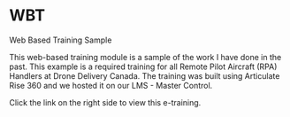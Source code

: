 # WBT
Web Based Training Sample

This web-based training module is a sample of the work I have done in the past. This example is a required training for all Remote Pilot Aircraft (RPA) Handlers at Drone Delivery Canada.
The training was built using Articulate Rise 360 and we hosted it on our LMS - Master Control. 

Click the link on the right side to view this e-training. 
